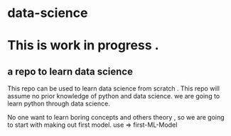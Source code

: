 # data-science
# This is work in progress .

## a repo to learn data science

This repo can be used to learn data science from scratch .
This repo will assume no prior knowledge of python and data science.
we are going to learn python through data science.


No one want to learn boring concepts and others theory , so we are going to start with making out first model.
use  => first-ML-Model
 
